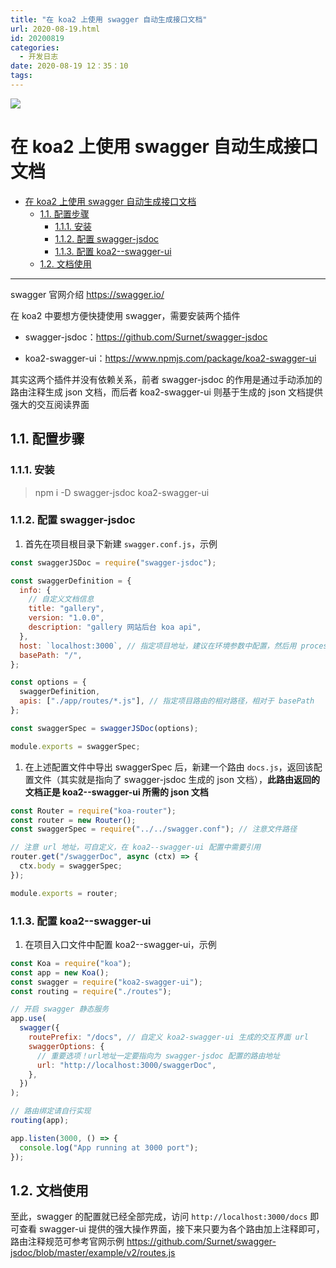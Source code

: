 ```yaml
---
title: "在 koa2 上使用 swagger 自动生成接口文档"
url: 2020-08-19.html
id: 20200819
categories:
  - 开发日志
date: 2020-08-19 12：35：10
tags:
---
```


![](/img/post/83760346_p0.png)

# 在 koa2 上使用 swagger 自动生成接口文档

<!-- TOC -->

- [在 koa2 上使用 swagger 自动生成接口文档](#在-koa2-上使用-swagger-自动生成接口文档)
  - [1.1. 配置步骤](#11-配置步骤)
    - [1.1.1. 安装](#111-安装)
    - [1.1.2. 配置 swagger-jsdoc](#112-配置-swagger-jsdoc)
    - [1.1.3. 配置 koa2--swagger-ui](#113-配置-koa2--swagger-ui)
  - [1.2. 文档使用](#12-文档使用)

<!-- /TOC -->

---

swagger 官网介绍 <https://swagger.io/>

在 koa2 中要想方便快捷使用 swagger，需要安装两个插件

- swagger-jsdoc：<https://github.com/Surnet/swagger-jsdoc>

- koa2-swagger-ui：<https://www.npmjs.com/package/koa2-swagger-ui>

其实这两个插件并没有依赖关系，前者 swagger-jsdoc 的作用是通过手动添加的路由注释生成 json 文档，而后者 koa2-swagger-ui 则基于生成的 json 文档提供强大的交互阅读界面

## 1.1. 配置步骤

### 1.1.1. 安装

> npm i -D swagger-jsdoc koa2-swagger-ui

### 1.1.2. 配置 swagger-jsdoc

1. 首先在项目根目录下新建 `swagger.conf.js`，示例

```js
const swaggerJSDoc = require("swagger-jsdoc");

const swaggerDefinition = {
  info: {
    // 自定义文档信息
    title: "gallery",
    version: "1.0.0",
    description: "gallery 网站后台 koa api",
  },
  host: `localhost:3000`, // 指定项目地址，建议在环境参数中配置，然后用 process.env 读取
  basePath: "/",
};

const options = {
  swaggerDefinition,
  apis: ["./app/routes/*.js"], // 指定项目路由的相对路径，相对于 basePath
};

const swaggerSpec = swaggerJSDoc(options);

module.exports = swaggerSpec;
```

1. 在上述配置文件中导出 swaggerSpec 后，新建一个路由 `docs.js`，返回该配置文件（其实就是指向了 swagger-jsdoc 生成的 json 文档），**此路由返回的文档正是 koa2--swagger-ui 所需的 json 文档**

```js
const Router = require("koa-router");
const router = new Router();
const swaggerSpec = require("../../swagger.conf"); // 注意文件路径

// 注意 url 地址，可自定义，在 koa2--swagger-ui 配置中需要引用
router.get("/swaggerDoc", async (ctx) => {
  ctx.body = swaggerSpec;
});

module.exports = router;
```

### 1.1.3. 配置 koa2--swagger-ui

1. 在项目入口文件中配置 koa2--swagger-ui，示例

```js
const Koa = require("koa");
const app = new Koa();
const swagger = require("koa2-swagger-ui");
const routing = require("./routes");

// 开启 swagger 静态服务
app.use(
  swagger({
    routePrefix: "/docs", // 自定义 koa2-swagger-ui 生成的交互界面 url
    swaggerOptions: {
      // 重要选项！url地址一定要指向为 swagger-jsdoc 配置的路由地址
      url: "http://localhost:3000/swaggerDoc",
    },
  })
);

// 路由绑定请自行实现
routing(app);

app.listen(3000, () => {
  console.log("App running at 3000 port");
});
```

## 1.2. 文档使用

至此，swagger 的配置就已经全部完成，访问 `http://localhost:3000/docs` 即可查看 swagger-ui 提供的强大操作界面，接下来只要为各个路由加上注释即可，路由注释规范可参考官网示例 <https://github.com/Surnet/swagger-jsdoc/blob/master/example/v2/routes.js>
